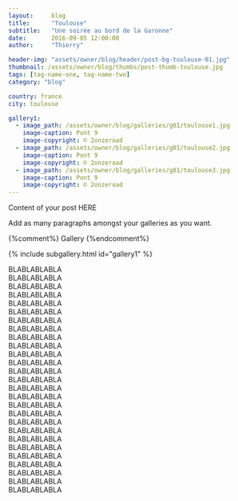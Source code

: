 ```yaml
---
layout:     blog
title:      "Toulouse"
subtitle:   "Une soirée au bord de la Garonne"
date:       2016-09-05 12:00:00
author:     "Thierry"

header-img: "assets/owner/blog/header/post-bg-toulouse-01.jpg"
thumbnail: /assets/owner/blog/thumbs/post-thumb-toulouse.jpg
tags: [tag-name-one, tag-name-two]
category: "blog"

country: france
city: toulouse

gallery1: 
  - image_path: /assets/owner/blog/galleries/g01/toulouse1.jpg
    image-caption: Pont 9
    image-copyright: © 2onzeroad
  - image_path: /assets/owner/blog/galleries/g01/toulouse2.jpg
    image-caption: Pont 9
    image-copyright: © 2onzeroad
  - image_path: /assets/owner/blog/galleries/g01/toulouse3.jpg
    image-caption: Pont 9
    image-copyright: © 2onzeroad 
---
```


<p> Content of your post HERE </p>
<p> Add as many paragraphs amongst your galleries as you want. </p>

{%comment%} Gallery {%endcomment%}
			
{% include subgallery.html id="gallery1" %}

BLABLABLABLA <br/>
BLABLABLABLA <br/>
BLABLABLABLA <br/>
BLABLABLABLA <br/>
BLABLABLABLA <br/>
BLABLABLABLA <br/>
BLABLABLABLA <br/>
BLABLABLABLA <br/>
BLABLABLABLA <br/>
BLABLABLABLA <br/>
BLABLABLABLA <br/>
BLABLABLABLA <br/>
BLABLABLABLA <br/>
BLABLABLABLA <br/>
BLABLABLABLA <br/>
BLABLABLABLA <br/>
BLABLABLABLA <br/>
BLABLABLABLA <br/>
BLABLABLABLA <br/>
BLABLABLABLA <br/>
BLABLABLABLA <br/>
BLABLABLABLA <br/>
BLABLABLABLA <br/>
BLABLABLABLA <br/>
BLABLABLABLA <br/>
BLABLABLABLA <br/>
BLABLABLABLA <br/>